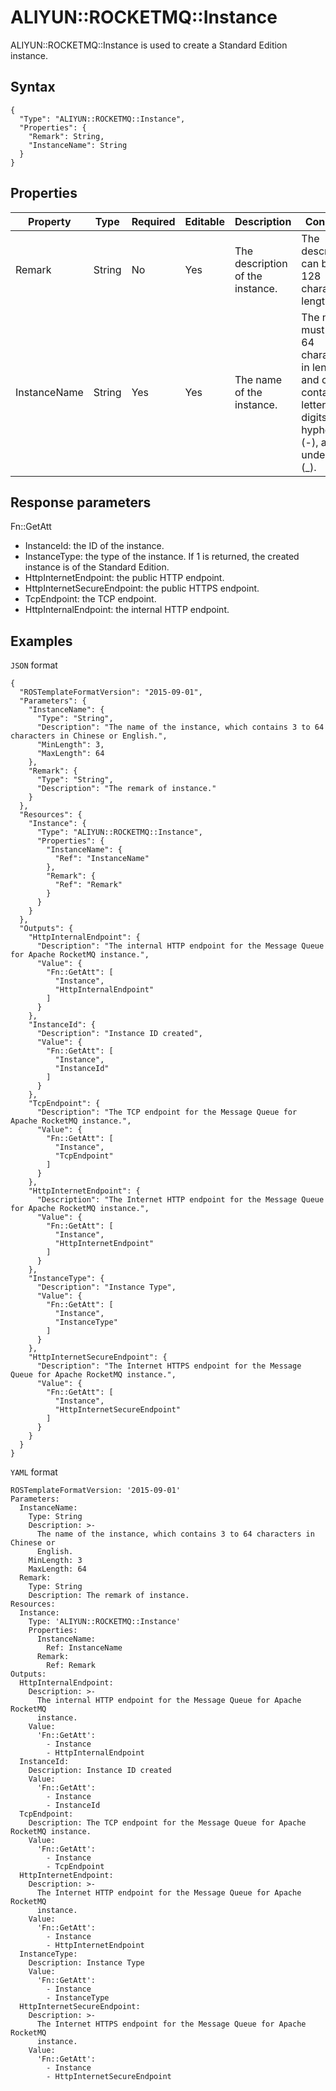 # ALIYUN::ROCKETMQ::Instance

ALIYUN::ROCKETMQ::Instance is used to create a Standard Edition instance.

## Syntax

```
{
  "Type": "ALIYUN::ROCKETMQ::Instance",
  "Properties": {
    "Remark": String,
    "InstanceName": String
  }
}
```

## Properties

|Property|Type|Required|Editable|Description|Constraint|
|--------|----|--------|--------|-----------|----------|
|Remark|String|No|Yes|The description of the instance.|The description can be up to 128 character in length.|
|InstanceName|String|Yes|Yes|The name of the instance.|The name must be 3 to 64 characters in length, and can contain letters, digits, hyphens \(-\), and underscores \(\_\).|

## Response parameters

Fn::GetAtt

-   InstanceId: the ID of the instance.
-   InstanceType: the type of the instance. If 1 is returned, the created instance is of the Standard Edition.
-   HttpInternetEndpoint: the public HTTP endpoint.
-   HttpInternetSecureEndpoint: the public HTTPS endpoint.
-   TcpEndpoint: the TCP endpoint.
-   HttpInternalEndpoint: the internal HTTP endpoint.

## Examples

`JSON` format

```
{
  "ROSTemplateFormatVersion": "2015-09-01",
  "Parameters": {
    "InstanceName": {
      "Type": "String",
      "Description": "The name of the instance, which contains 3 to 64 characters in Chinese or English.",
      "MinLength": 3,
      "MaxLength": 64
    },
    "Remark": {
      "Type": "String",
      "Description": "The remark of instance."
    }
  },
  "Resources": {
    "Instance": {
      "Type": "ALIYUN::ROCKETMQ::Instance",
      "Properties": {
        "InstanceName": {
          "Ref": "InstanceName"
        },
        "Remark": {
          "Ref": "Remark"
        }
      }
    }
  },
  "Outputs": {
    "HttpInternalEndpoint": {
      "Description": "The internal HTTP endpoint for the Message Queue for Apache RocketMQ instance.",
      "Value": {
        "Fn::GetAtt": [
          "Instance",
          "HttpInternalEndpoint"
        ]
      }
    },
    "InstanceId": {
      "Description": "Instance ID created",
      "Value": {
        "Fn::GetAtt": [
          "Instance",
          "InstanceId"
        ]
      }
    },
    "TcpEndpoint": {
      "Description": "The TCP endpoint for the Message Queue for Apache RocketMQ instance.",
      "Value": {
        "Fn::GetAtt": [
          "Instance",
          "TcpEndpoint"
        ]
      }
    },
    "HttpInternetEndpoint": {
      "Description": "The Internet HTTP endpoint for the Message Queue for Apache RocketMQ instance.",
      "Value": {
        "Fn::GetAtt": [
          "Instance",
          "HttpInternetEndpoint"
        ]
      }
    },
    "InstanceType": {
      "Description": "Instance Type",
      "Value": {
        "Fn::GetAtt": [
          "Instance",
          "InstanceType"
        ]
      }
    },
    "HttpInternetSecureEndpoint": {
      "Description": "The Internet HTTPS endpoint for the Message Queue for Apache RocketMQ instance.",
      "Value": {
        "Fn::GetAtt": [
          "Instance",
          "HttpInternetSecureEndpoint"
        ]
      }
    }
  }
}
```

`YAML` format

```
ROSTemplateFormatVersion: '2015-09-01'
Parameters:
  InstanceName:
    Type: String
    Description: >-
      The name of the instance, which contains 3 to 64 characters in Chinese or
      English.
    MinLength: 3
    MaxLength: 64
  Remark:
    Type: String
    Description: The remark of instance.
Resources:
  Instance:
    Type: 'ALIYUN::ROCKETMQ::Instance'
    Properties:
      InstanceName:
        Ref: InstanceName
      Remark:
        Ref: Remark
Outputs:
  HttpInternalEndpoint:
    Description: >-
      The internal HTTP endpoint for the Message Queue for Apache RocketMQ
      instance.
    Value:
      'Fn::GetAtt':
        - Instance
        - HttpInternalEndpoint
  InstanceId:
    Description: Instance ID created
    Value:
      'Fn::GetAtt':
        - Instance
        - InstanceId
  TcpEndpoint:
    Description: The TCP endpoint for the Message Queue for Apache RocketMQ instance.
    Value:
      'Fn::GetAtt':
        - Instance
        - TcpEndpoint
  HttpInternetEndpoint:
    Description: >-
      The Internet HTTP endpoint for the Message Queue for Apache RocketMQ
      instance.
    Value:
      'Fn::GetAtt':
        - Instance
        - HttpInternetEndpoint
  InstanceType:
    Description: Instance Type
    Value:
      'Fn::GetAtt':
        - Instance
        - InstanceType
  HttpInternetSecureEndpoint:
    Description: >-
      The Internet HTTPS endpoint for the Message Queue for Apache RocketMQ
      instance.
    Value:
      'Fn::GetAtt':
        - Instance
        - HttpInternetSecureEndpoint
```

